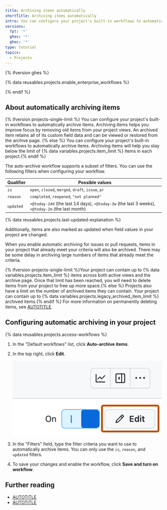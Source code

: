 ```yaml
---
title: Archiving items automatically
shortTitle: Archiving items automatically
intro: You can configure your project's built-in workflows to automatically archive items that match a filter.
versions:
  fpt: '*'
  ghes: '*'
  ghec: '*'
type: tutorial
topics:
  - Projects
---
```


{% ifversion ghes %}

{% data reusables.projects.enable_enterprise_workflows %}

{% endif %}

## About automatically archiving items

{% ifversion projects-single-limit %}
You can configure your project's built-in workflows to automatically archive items. Archiving items helps you improve focus by removing old items from your project views. An archived item retains all of its custom field data and can be viewed or restored from the archive page.
{% else %}
You can configure your project's built-in workflows to automatically archive items. Archiving items will help you stay below the limit of {% data variables.projects.item_limit %} items in each project.{% endif %}

The auto-archive workflow supports a subset of filters. You can use the following filters when configuring your workflow.

| Qualifier | Possible values
| --- | --- |
| `is` | `open`, `closed`, `merged`, `draft`, `issue`, `pr`
| `reason` | `completed`, `reopened`, `"not planned"`
| `updated` | <code><@today-<em>14</em>d</code> (the last 14 days), <code><@today-<em>3</em>w</code> (the last 3 weeks), <code><@today-<em>1</em>m</code> (the last month)

{% data reusables.projects.last-updated-explanation %}

Additionally, items are also marked as updated when field values in your project are changed.

When you enable automatic archiving for issues or pull requests, items in your project that already meet your criteria will also be archived. There may be some delay in archiving large numbers of items that already meet the criteria.

{% ifversion projects-single-limit %}Your project can contain up to {% data variables.projects.item_limit %} items across both active views and the archive page. Once that limit has been reached, you will need to delete items from your project to free up more space.{% else %} Projects also have a limit on the number of archived items they can contain. Your project can contain up to {% data variables.projects.legacy_archived_item_limit %} archived items.{% endif %} For more information on permanently deleting items, see [AUTOTITLE](/issues/planning-and-tracking-with-projects/managing-items-in-your-project/archiving-items-from-your-project#deleting-items).

## Configuring automatic archiving in your project

{% data reusables.projects.access-workflows %}
1. In the "Default workflows" list, click **Auto-archive items**.
1. In the top right, click **Edit**.

   ![Screenshot showing a project's menu bar. The "Edit" button is highlighted with an orange rectangle.](/assets/images/help/projects-v2/workflow-start-editing.png)

1. In the "Filters" field, type the filter criteria you want to use to automatically archive items. You can only use the `is`, `reason`, and `updated` filters.
1. To save your changes and enable the workflow, click **Save and turn on workflow**.

## Further reading

* [AUTOTITLE](/issues/planning-and-tracking-with-projects/managing-items-in-your-project/archiving-items-from-your-project)
* [AUTOTITLE](/issues/planning-and-tracking-with-projects/automating-your-project/using-the-built-in-automations)
